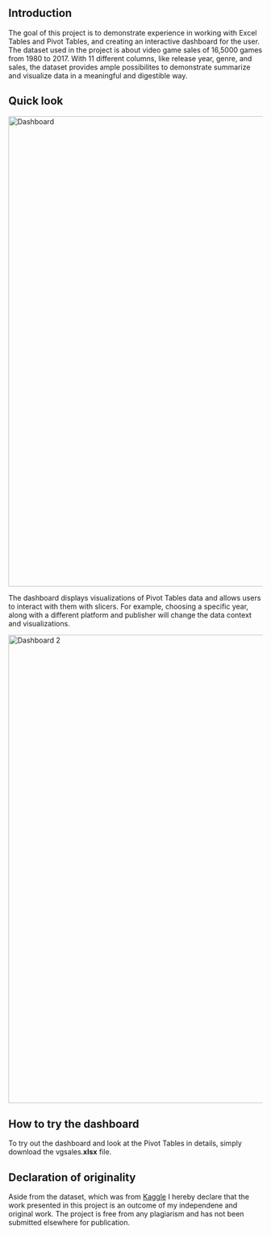 ## Introduction
The goal of this project is to demonstrate experience in working with Excel Tables and Pivot Tables, and creating an interactive dashboard for the user. The dataset used
in the project is about video game sales of 16,5000 games from 1980 to 2017. With 11 different columns, like release year, genre, and sales, the dataset provides ample 
possibilites to demonstrate summarize and visualize data in a meaningful and digestible way.

## Quick look

<img width="932" alt="Dashboard" src="https://user-images.githubusercontent.com/94946621/150688285-4c8e661b-2254-4df3-8d81-b1fde7515627.PNG">  

The dashboard displays visualizations of Pivot Tables data and allows users to interact with them with slicers. For example, choosing a specific year, along with a different platform and publisher will change the data context and visualizations.

<img width="928" alt="Dashboard 2" src="https://user-images.githubusercontent.com/94946621/150688818-889bbbdb-38c4-4ca2-b1aa-3b8cba7234e2.PNG">

## How to try the dashboard
To try out the dashboard and look at the Pivot Tables in details, simply download the vgsales.**xlsx** file. 

## Declaration of originality 
Aside from the dataset, which was from [Kaggle](https://www.kaggle.com/gregorut/videogamesales) I hereby declare that the work presented in this project is an outcome of my independene and original work. The project is free from any plagiarism and has not been submitted elsewhere for publication.
